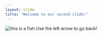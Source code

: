 ```yaml
---
layout: slide
title: "Welcome to our second slide!"
---
```

![this is a fish](https://www.wallpapersdsc.net/wp-content/uploads/2018/03/Angel-Fish-Computer-Wallpaper.jpg "Its a fish!")
Use the left arrow to go back!
